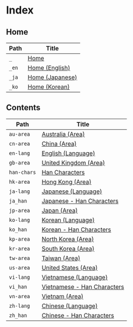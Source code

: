 
# Index

## Home

| Path  | Title                            |
| ----- | -------------------------------- |
| `_`   | [Home](<./_/README.md>)          |
| `_en` | [Home (English)](<./_en/README.md>)  |
| `_ja` | [Home (Japanese)](<./_ja/README.md>) |
| `_ko` | [Home (Korean)](<./_ko/README.md>)   |

## Contents

| Path        | Title                                               |
| ----------- | --------------------------------------------------- |
| `au-area`   | [Australia (Area)](<./au-area/README.md>)           |
| `cn-area`   | [China (Area)](<./cn-area/README.md>)               |
| `en-lang`   | [English (Language)](<./en-lang/README.md>)         |
| `gb-area`   | [United Kingdom (Area)](<./gb-area/README.md>)      |
| `han-chars` | [Han Characters](<./han-chars/README.md>)           |
| `hk-area`   | [Hong Kong (Area)](<./hk-area/README.md>)           |
| `ja-lang`   | [Japanese (Language)](<./ja-lang/README.md>)        |
| `ja_han`    | [Japanese - Han Characters](<./ja_han/README.md>)   |
| `jp-area`   | [Japan (Area)](<./jp-area/README.md>)               |
| `ko-lang`   | [Korean (Language)](<./ko-lang/README.md>)          |
| `ko_han`    | [Korean - Han Characters](<./ko_han/README.md>)     |
| `kp-area`   | [North Korea (Area)](<./kp-area/README.md>)         |
| `kr-area`   | [South Korea (Area)](<./kr-area/README.md>)         |
| `tw-area`   | [Taiwan (Area)](<./tw-area/README.md>)              |
| `us-area`   | [United States (Area)](<./us-area/README.md>)       |
| `vi-lang`   | [Vietnamese (Language)](<./vi-lang/README.md>)      |
| `vi_han`    | [Vietnamese - Han Characters](<./vi_han/README.md>) |
| `vn-area`   | [Vietnam (Area)](<./vn-area/README.md>)             |
| `zh-lang`   | [Chinese (Language)](<./zh-lang/README.md>)         |
| `zh_han`    | [Chinese - Han Characters](<./zh_han/README.md>)    |
